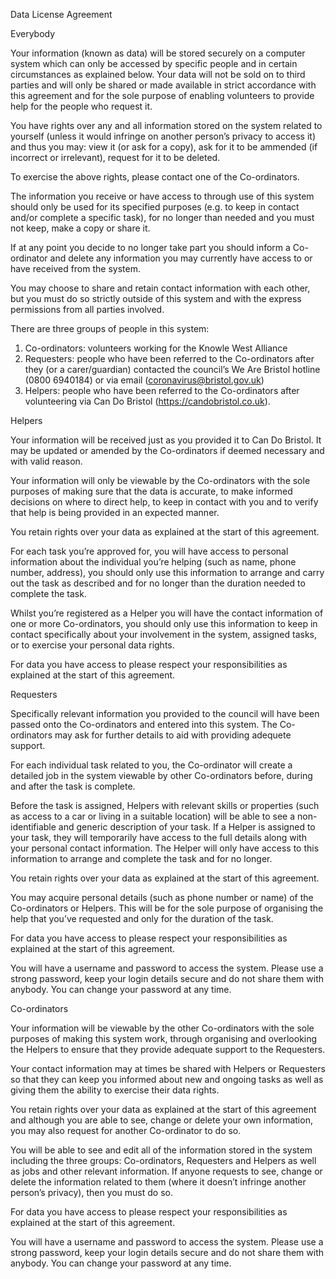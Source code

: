 Data License Agreement


Everybody

Your information (known as data) will be stored securely on a computer system which can only be accessed by specific people and in certain circumstances as explained below. Your data will not be sold on to third parties and will only be shared or made available in strict accordance with this agreement and for the sole purpose of enabling volunteers to provide help for the people who request it.

You have rights over any and all information stored on the system related to yourself (unless it would infringe on another person’s privacy to access it) and thus you may:
view it (or ask for a copy),
ask for it to be ammended (if incorrect or irrelevant),
request for it to be deleted.

To exercise the above rights, please contact one of the Co-ordinators.

The information you receive or have access to through use of this system should only be used for its specified purposes (e.g. to keep in contact and/or complete a specific task), for no longer than needed and you must not keep, make a copy or share it.

If at any point you decide to no longer take part you should inform a Co-ordinator and delete any information you may currently have access to or have received from the system.

You may choose to share and retain contact information with each other, but you must do so strictly outside of this system and with the express permissions from all parties involved.




There are three groups of people in this system:
1. Co-ordinators: volunteers working for the Knowle West Alliance
2. Requesters: people who have been referred to the Co-ordinators after they (or a carer/guardian) contacted the council’s We Are Bristol hotline (0800 6940184) or via email (coronavirus@bristol.gov.uk)
3. Helpers: people who have been referred to the Co-ordinators after volunteering via Can Do Bristol (https://candobristol.co.uk).



Helpers

Your information will be received just as you provided it to Can Do Bristol. It may be updated or amended by the Co-ordinators if deemed necessary and with valid reason.

Your information will only be viewable by the Co-ordinators with the sole purposes of making sure that the data is accurate, to make informed decisions on where to direct help, to keep in contact with you and to verify that help is being provided in an expected manner.

You retain rights over your data as explained at the start of this agreement.

For each task you’re approved for, you will have access to personal information about the individual you’re helping (such as name, phone number, address), you should only use this information to arrange and carry out the task as described and for no longer than the duration needed to complete the task.

Whilst you’re registered as a Helper you will have the contact information of one or more Co-ordinators, you should only use this information to keep in contact specifically about your involvement in the system, assigned tasks, or to exercise your personal data rights.

For data you have access to please respect your responsibilities as explained at the start of this agreement.



Requesters

Specifically relevant information you provided to the council will have been passed onto the Co-ordinators and entered into this system. The Co-ordinators may ask for further details to aid with providing adequete support.

For each individual task related to you, the Co-ordinator will create a detailed job in the system viewable by other Co-ordinators before, during and after the task is complete.

Before the task is assigned, Helpers with relevant skills or properties (such as access to a car or living in a suitable location) will be able to see a non-identifiable and generic description of your task. If a Helper is assigned to your task, they will temporarily have access to the full details along with your personal contact information. The Helper will only have access to this information to arrange and complete the task and for no longer.

You retain rights over your data as explained at the start of this agreement.

You may acquire personal details (such as phone number or name) of the Co-ordinators or Helpers. This will be for the sole purpose of organising the help that you’ve requested and only for the duration of the task.

For data you have access to please respect your responsibilities as explained at the start of this agreement.

You will have a username and password to access the system. Please use a strong password, keep your login details secure and do not share them with anybody. You can change your password at any time.



Co-ordinators

Your information will be viewable by the other Co-ordinators with the sole purposes of making this system work, through organising and overlooking the Helpers to ensure that they provide adequate support to the Requesters. 

Your contact information may at times be shared with Helpers or Requesters so that they can keep you informed about new and ongoing tasks as well as giving them the ability to exercise their data rights.

You retain rights over your data as explained at the start of this agreement and although you are able to see, change or delete your own information, you may also request for another Co-ordinator to do so.

You will be able to see and edit all of the information stored in the system including the three groups: Co-ordinators, Requesters and Helpers as well as jobs and other relevant information. If anyone requests to see, change or delete the information related to them (where it doesn’t infringe another person’s privacy), then you must do so.

For data you have access to please respect your responsibilities as explained at the start of this agreement.

You will have a username and password to access the system. Please use a strong password, keep your login details secure and do not share them with anybody. You can change your password at any time.